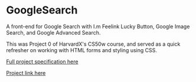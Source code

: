 # GoogleSearch
<p>
A front-end for Google Search with I.m Feelink Lucky Button, Google Image Search, and Google Advanced Search.
</p>
<p>
This was Project 0 of HarvardX's CS50w course, and served as a quick refresher on working with HTML forms and styling using CSS.
</p>
<a href="https://cs50.harvard.edu/web/2020/projects/0/search">
  Full project specification here
</a>
<p>
<a href="https://irinasirbu2002.github.io/GoogleSearch/">
    Project link here
</a>
</p>
